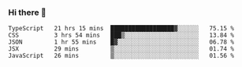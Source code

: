 ### Hi there 👋
<!--START_SECTION:waka-->
```text
TypeScript   21 hrs 15 mins  ██████████████████▓░░░░░░   75.15 % 
CSS          3 hrs 54 mins   ███▒░░░░░░░░░░░░░░░░░░░░░   13.84 % 
JSON         1 hr 55 mins    █▓░░░░░░░░░░░░░░░░░░░░░░░   06.78 % 
JSX          29 mins         ▒░░░░░░░░░░░░░░░░░░░░░░░░   01.74 % 
JavaScript   26 mins         ▒░░░░░░░░░░░░░░░░░░░░░░░░   01.56 % 
```
<!--END_SECTION:waka-->

<!--
**keithort/keithort** is a ✨ _special_ ✨ repository because its `README.md` (this file) appears on your GitHub profile.

Here are some ideas to get you started:

- 🔭 I’m currently working on ...
- 🌱 I’m currently learning ...
- 👯 I’m looking to collaborate on ...
- 🤔 I’m looking for help with ...
- 💬 Ask me about ...
- 📫 How to reach me: ...
- 😄 Pronouns: ...
- ⚡ Fun fact: ...
-->
